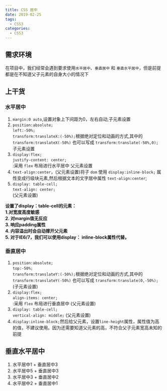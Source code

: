 ```yaml
---
title: CSS 居中
date: 2019-02-25
tags:
  - CSS3
categories:
  - CSS3
---
```


## 需求环境

在项目中，我们经常会遇到要求使用`水平居中`、`垂直居中` 和 `垂直水平居中`，但是前提都是在不知道父子元素的自身大小的情况下

## 上干货

### 水平居中

1. `margin:0 auto`,设置对象上下间距为0，左右自动,子元素设置
2. `position:absolute;`<br>`left:-50%; `<br>`transform:translateX:(-50%);`根据绝对定位和动画的方式,其中的 `transform:translateX(-50%)` 也可以写成 `transform:translate(-50%,0);` 子元素设置
3. `display:flex;`<br>`justify-content: center;`<br>:采用 `flex` 布局进行水平居中 父元素设置
4. `text-align:center`，(父元素设置)将子 `dom` 使用 `display:inline-block;` 属性变成行级块元素,然后根据文本的文字居中属性 `text-align:center`;
5. `display: table-cell;`<br>`text-align: center;`<br>(父元素设置)

**设置了display：table-cell的元素：<br>1.对宽度高度敏感<br>2. 对margin值无反应<br>3. 响应padding属性<br>4. 内容溢出时会自动撑开父元素<br>5. 对于IE6/7，我们可以使用display： inline-block属性代替。**

### 垂直居中
1. `position:absolute;`<br>`top:-50%;`<br>`transform:translateY:(-50%);`根据绝对定位和动画的方式,其中的 `transform:translateY(-50%)` 也可以写成 `transform:translate(0,-50%);` (子元素设置)
2. `display:flex;`<br>`align-items: center;`<br>:采用 `flex` 布局进行垂直居中 (父元素设置)
3. `display: table-cell;`<br>`vertical-align: middle;` (父元素设置)
4. `display:inline-block;`然后给父元素，设置`line-height`属性，属性值为高的值，不建议使用。因为还需要知道父元素的高，不符合父子元素宽高未知的前提

## 垂直水平居中

1. 水平居中1 + 垂直居中3
2. 水平居中5 + 垂直居中3
3. 水平居中3 + 垂直居中2
4. 水平居中2 + 垂直居中1